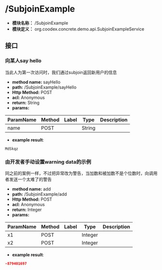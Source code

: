# /SubjoinExample

* **模块名称：** /SubjoinExample
* **模块定义：** org.coodex.concrete.demo.api.SubjoinExampleService




## 接口
### <span id="m1">向某人say hello</span>

当此人为第一次访问时，我们通过subjoin返回新用户的信息


* **method name:** sayHello
* **path:** /SubjoinExample/sayHello
* **Http Method:** POST
* **acl:** Anonymous
* **return:** String
* **params:** 

| ParamName | Method | Label | Type                  | Description |
| --------- | -- | ---- | --------------------- | ------------ |
| name | POST |  | String | 　 |

- **example result**:

```
MdSkqz
```



### <span id="m2">由开发者手动设置warning data的示例</span>

同之前的案例一样，不过把异常改为警告，当加数和被加数不是个位数时，向调用者发送一个太难了的警告


* **method name:** add
* **path:** /SubjoinExample/add
* **Http Method:** POST
* **acl:** Anonymous
* **return:** Integer
* **params:** 

| ParamName | Method | Label | Type                  | Description |
| --------- | -- | ---- | --------------------- | ------------ |
| x1 | POST |  | Integer | 　 |
| x2 | POST |  | Integer | 　 |

- **example result**:
```json
-879401697
```



